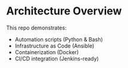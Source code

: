 # Architecture Overview

This repo demonstrates:
- Automation scripts (Python & Bash)
- Infrastructure as Code (Ansible)
- Containerization (Docker)
- CI/CD integration (Jenkins-ready)
